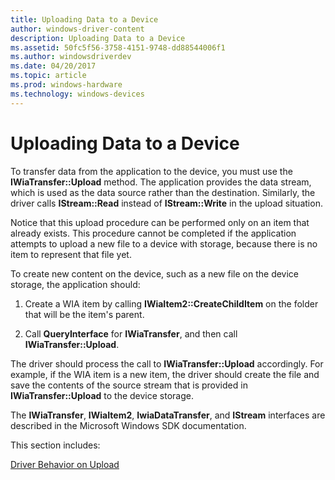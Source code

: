 ```yaml
---
title: Uploading Data to a Device
author: windows-driver-content
description: Uploading Data to a Device
ms.assetid: 50fc5f56-3758-4151-9748-dd88544006f1
ms.author: windowsdriverdev
ms.date: 04/20/2017
ms.topic: article
ms.prod: windows-hardware
ms.technology: windows-devices
---
```


# Uploading Data to a Device


To transfer data from the application to the device, you must use the **IWiaTransfer::Upload** method. The application provides the data stream, which is used as the data source rather than the destination. Similarly, the driver calls **IStream::Read** instead of **IStream::Write** in the upload situation.

Notice that this upload procedure can be performed only on an item that already exists. This procedure cannot be completed if the application attempts to upload a new file to a device with storage, because there is no item to represent that file yet.

To create new content on the device, such as a new file on the device storage, the application should:

1.  Create a WIA item by calling **IWiaItem2::CreateChildItem** on the folder that will be the item's parent.

2.  Call **QueryInterface** for **IWiaTransfer**, and then call **IWiaTransfer::Upload**.

The driver should process the call to **IWiaTransfer::Upload** accordingly. For example, if the WIA item is a new item, the driver should create the file and save the contents of the source stream that is provided in **IWiaTransfer::Upload** to the device storage.

The **IWiaTransfer**, **IWiaItem2**, **IwiaDataTransfer**, and **IStream** interfaces are described in the Microsoft Windows SDK documentation.

This section includes:

[Driver Behavior on Upload](driver-behavior-on-upload.md)

 

 




